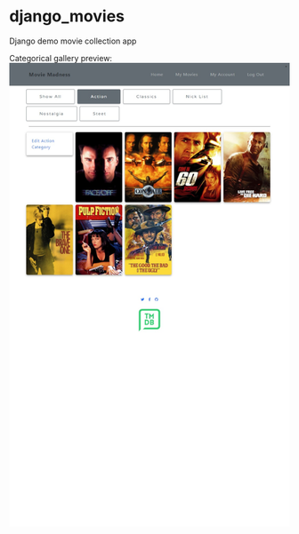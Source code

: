 # django_movies
Django demo movie collection app

Categorical gallery preview:
![alt text](https://raw.githubusercontent.com/grant-king/movie-madness/6624043c66882c8aa0bc78a234b2a59e503ceb96/mysite/screenshot_categories_gallery.jpg "category list view")
